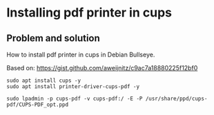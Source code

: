 

# Installing pdf printer in cups


## Problem and solution

How to install pdf printer in cups in Debian Bullseye.

Based on: <https://gist.github.com/aweijnitz/c9ac7a18880225f12bf0>

    
    sudo apt install cups -y
    sudo apt install printer-driver-cups-pdf -y
    
    sudo lpadmin -p cups-pdf -v cups-pdf:/ -E -P /usr/share/ppd/cups-pdf/CUPS-PDF_opt.ppd

